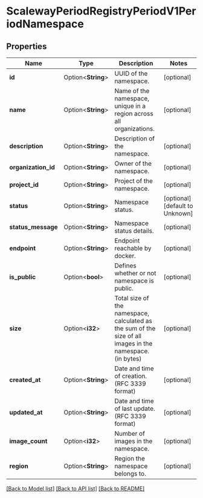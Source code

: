 # ScalewayPeriodRegistryPeriodV1PeriodNamespace

## Properties

Name | Type | Description | Notes
------------ | ------------- | ------------- | -------------
**id** | Option<**String**> | UUID of the namespace. | [optional]
**name** | Option<**String**> | Name of the namespace, unique in a region across all organizations. | [optional]
**description** | Option<**String**> | Description of the namespace. | [optional]
**organization_id** | Option<**String**> | Owner of the namespace. | [optional]
**project_id** | Option<**String**> | Project of the namespace. | [optional]
**status** | Option<**String**> | Namespace status. | [optional][default to Unknown]
**status_message** | Option<**String**> | Namespace status details. | [optional]
**endpoint** | Option<**String**> | Endpoint reachable by docker. | [optional]
**is_public** | Option<**bool**> | Defines whether or not namespace is public. | [optional]
**size** | Option<**i32**> | Total size of the namespace, calculated as the sum of the size of all images in the namespace. (in bytes) | [optional]
**created_at** | Option<**String**> | Date and time of creation. (RFC 3339 format) | [optional]
**updated_at** | Option<**String**> | Date and time of last update. (RFC 3339 format) | [optional]
**image_count** | Option<**i32**> | Number of images in the namespace. | [optional]
**region** | Option<**String**> | Region the namespace belongs to. | [optional]

[[Back to Model list]](../README.md#documentation-for-models) [[Back to API list]](../README.md#documentation-for-api-endpoints) [[Back to README]](../README.md)



